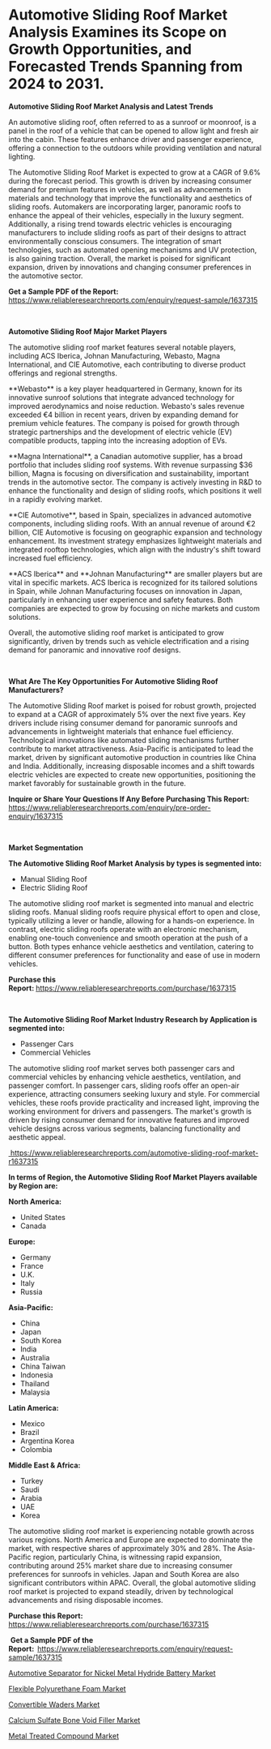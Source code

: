 <p><h1>Automotive Sliding Roof Market Analysis Examines its Scope on Growth Opportunities, and Forecasted Trends Spanning from 2024 to 2031.</h1></p><p><strong>Automotive Sliding Roof Market Analysis and Latest Trends</strong></p>
<p><p>An automotive sliding roof, often referred to as a sunroof or moonroof, is a panel in the roof of a vehicle that can be opened to allow light and fresh air into the cabin. These features enhance driver and passenger experience, offering a connection to the outdoors while providing ventilation and natural lighting.</p><p>The Automotive Sliding Roof Market is expected to grow at a CAGR of 9.6% during the forecast period. This growth is driven by increasing consumer demand for premium features in vehicles, as well as advancements in materials and technology that improve the functionality and aesthetics of sliding roofs. Automakers are incorporating larger, panoramic roofs to enhance the appeal of their vehicles, especially in the luxury segment. Additionally, a rising trend towards electric vehicles is encouraging manufacturers to include sliding roofs as part of their designs to attract environmentally conscious consumers. The integration of smart technologies, such as automated opening mechanisms and UV protection, is also gaining traction. Overall, the market is poised for significant expansion, driven by innovations and changing consumer preferences in the automotive sector.</p></p>
<p><strong>Get a Sample PDF of the Report:&nbsp;</strong> <a href="https://www.reliableresearchreports.com/enquiry/request-sample/1637315">https://www.reliableresearchreports.com/enquiry/request-sample/1637315</a></p>
<p>&nbsp;</p>
<p><strong>Automotive Sliding Roof Major Market Players</strong></p>
<p><p>The automotive sliding roof market features several notable players, including ACS Iberica, Johnan Manufacturing, Webasto, Magna International, and CIE Automotive, each contributing to diverse product offerings and regional strengths.</p><p>**Webasto** is a key player headquartered in Germany, known for its innovative sunroof solutions that integrate advanced technology for improved aerodynamics and noise reduction. Webasto's sales revenue exceeded €4 billion in recent years, driven by expanding demand for premium vehicle features. The company is poised for growth through strategic partnerships and the development of electric vehicle (EV) compatible products, tapping into the increasing adoption of EVs.</p><p>**Magna International**, a Canadian automotive supplier, has a broad portfolio that includes sliding roof systems. With revenue surpassing $36 billion, Magna is focusing on diversification and sustainability, important trends in the automotive sector. The company is actively investing in R&D to enhance the functionality and design of sliding roofs, which positions it well in a rapidly evolving market.</p><p>**CIE Automotive**, based in Spain, specializes in advanced automotive components, including sliding roofs. With an annual revenue of around €2 billion, CIE Automotive is focusing on geographic expansion and technology enhancement. Its investment strategy emphasizes lightweight materials and integrated rooftop technologies, which align with the industry's shift toward increased fuel efficiency.</p><p>**ACS Iberica** and **Johnan Manufacturing** are smaller players but are vital in specific markets. ACS Iberica is recognized for its tailored solutions in Spain, while Johnan Manufacturing focuses on innovation in Japan, particularly in enhancing user experience and safety features. Both companies are expected to grow by focusing on niche markets and custom solutions.</p><p>Overall, the automotive sliding roof market is anticipated to grow significantly, driven by trends such as vehicle electrification and a rising demand for panoramic and innovative roof designs.</p></p>
<p>&nbsp;</p>
<p><strong>What Are The Key Opportunities For Automotive Sliding Roof Manufacturers?</strong></p>
<p><p>The Automotive Sliding Roof market is poised for robust growth, projected to expand at a CAGR of approximately 5% over the next five years. Key drivers include rising consumer demand for panoramic sunroofs and advancements in lightweight materials that enhance fuel efficiency. Technological innovations like automated sliding mechanisms further contribute to market attractiveness. Asia-Pacific is anticipated to lead the market, driven by significant automotive production in countries like China and India. Additionally, increasing disposable incomes and a shift towards electric vehicles are expected to create new opportunities, positioning the market favorably for sustainable growth in the future.</p></p>
<p><strong>Inquire or Share Your Questions If Any Before Purchasing This Report:</strong> <a href="https://www.reliableresearchreports.com/enquiry/pre-order-enquiry/1637315">https://www.reliableresearchreports.com/enquiry/pre-order-enquiry/1637315</a></p>
<p>&nbsp;</p>
<p><strong>Market Segmentation</strong></p>
<p><strong>The Automotive Sliding Roof Market Analysis by types is segmented into:</strong></p>
<p><ul><li>Manual Sliding Roof</li><li>Electric Sliding Roof</li></ul></p>
<p><p>The automotive sliding roof market is segmented into manual and electric sliding roofs. Manual sliding roofs require physical effort to open and close, typically utilizing a lever or handle, allowing for a hands-on experience. In contrast, electric sliding roofs operate with an electronic mechanism, enabling one-touch convenience and smooth operation at the push of a button. Both types enhance vehicle aesthetics and ventilation, catering to different consumer preferences for functionality and ease of use in modern vehicles.</p></p>
<p><strong>Purchase this Report:&nbsp;</strong><a href="https://www.reliableresearchreports.com/purchase/1637315">https://www.reliableresearchreports.com/purchase/1637315</a></p>
<p>&nbsp;</p>
<p><strong>The Automotive Sliding Roof Market Industry Research by Application is segmented into:</strong></p>
<p><ul><li>Passenger Cars</li><li>Commercial Vehicles</li></ul></p>
<p><p>The automotive sliding roof market serves both passenger cars and commercial vehicles by enhancing vehicle aesthetics, ventilation, and passenger comfort. In passenger cars, sliding roofs offer an open-air experience, attracting consumers seeking luxury and style. For commercial vehicles, these roofs provide practicality and increased light, improving the working environment for drivers and passengers. The market's growth is driven by rising consumer demand for innovative features and improved vehicle designs across various segments, balancing functionality and aesthetic appeal.</p></p>
<p><a href="https://www.reliableresearchreports.com/automotive-sliding-roof-market-r1637315">&nbsp;https://www.reliableresearchreports.com/automotive-sliding-roof-market-r1637315</a></p>
<p><strong>In terms of Region, the Automotive Sliding Roof Market Players available by Region are:</strong></p>
<p>
    <p> <strong> North America: </strong>
        <ul>
            <li>United States</li>
            <li>Canada</li>
        </ul>
        </p> 
    <p> <strong> Europe: </strong>
        <ul>
            <li>Germany</li>
            <li>France</li>
            <li>U.K.</li>
            <li>Italy</li>
            <li>Russia</li>
        </ul>
        </p> 
    <p> <strong> Asia-Pacific: </strong>
        <ul>
            <li>China</li>
            <li>Japan</li>
            <li>South Korea</li>
            <li>India</li>
            <li>Australia</li>
            <li>China Taiwan</li>
            <li>Indonesia</li>
            <li>Thailand</li>
            <li>Malaysia</li>
        </ul>
        </p> 
    <p> <strong> Latin America: </strong>
        <ul>
            <li>Mexico</li>
            <li>Brazil</li>
            <li>Argentina Korea</li>
            <li>Colombia</li>
        </ul>
        </p> 
    <p> <strong> Middle East & Africa: </strong>
        <ul>
            <li>Turkey</li>
            <li>Saudi</li>
            <li>Arabia</li>
            <li>UAE</li>
            <li>Korea</li>
        </ul>
    </p>
    </p>
<p><p>The automotive sliding roof market is experiencing notable growth across various regions. North America and Europe are expected to dominate the market, with respective shares of approximately 30% and 28%. The Asia-Pacific region, particularly China, is witnessing rapid expansion, contributing around 25% market share due to increasing consumer preferences for sunroofs in vehicles. Japan and South Korea are also significant contributors within APAC. Overall, the global automotive sliding roof market is projected to expand steadily, driven by technological advancements and rising disposable incomes.</p></p>
<p><strong>Purchase this Report: </strong><a href="https://www.reliableresearchreports.com/purchase/1637315">https://www.reliableresearchreports.com/purchase/1637315</a></p>
<p>&nbsp;<strong>Get a Sample PDF of the Report:&nbsp;&nbsp;</strong><a href="https://www.reliableresearchreports.com/enquiry/request-sample/1637315">https://www.reliableresearchreports.com/enquiry/request-sample/1637315</a></p>
<p><strong></strong></p>
<p><p><a href="https://github.com/irfadac/Market-Research-Report-List-5/blob/main/automotive-separator-for-nickel-metal-hydride-battery-market.md">Automotive Separator for Nickel Metal Hydride Battery Market</a></p><p><a href="https://medium.com/@kandrakodamadbg/what-innovations-and-market-trends-are-shaping-the-flexible-polyurethane-foam-market-8ec1c9c92333?postPublishedType=repub">Flexible Polyurethane Foam Market</a></p><p><a href="https://issuu.com/reportprime-2/docs/convertible-waders-market-size-2030_001a63ab03f3d0">Convertible Waders Market</a></p><p><a href="https://www.linkedin.com/pulse/calcium-sulfate-bone-void-filler-market-global-regional-qaeoe?trackingId=4vJeidQeRfeft8Fkmpopug%3D%3D">Calcium Sulfate Bone Void Filler Market</a></p><p><a href="https://medium.com/@kandrakodamadbg/metal-treated-compound-market-global-market-trends-and-market-forecast-2024-2031-a027e7011919">Metal Treated Compound Market</a></p></p>